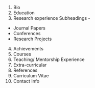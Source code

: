 1. Bio
2. Education
3. Research experience
   Subheadings -

- Journal Papers
- Conferences
- Research Projects

4. Achievements
5. Courses
6. Teaching/ Mentorship Experience
7. Extra-curricular
8. References
9. Curriculum Vitae
10. Contact Info
